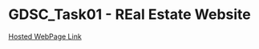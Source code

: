 # GDSC_Task01 - REal Estate Website 
[Hosted WebPage Link](https://zippy-quokka-24114c.netlify.app/)
